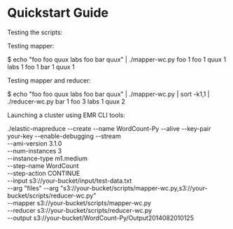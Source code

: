 Quickstart Guide
================

Testing the scripts:

Testing mapper:

$ echo "foo foo quux labs foo bar quux" | ./mapper-wc.py
foo     1
foo     1
quux    1
labs    1
foo     1
bar     1
quux    1


Testing mapper and reducer:

$ echo "foo foo quux labs foo bar quux" | ./mapper-wc.py | sort -k1,1 | ./reducer-wc.py
bar     1
foo     3
labs    1
quux    2

Launching a cluster using EMR CLI tools:

./elastic-mapreduce --create --name WordCount-Py --alive --key-pair your-key --enable-debugging --stream \
--ami-version 3.1.0 \
--num-instances 3 \
--instance-type m1.medium \
--step-name WordCount \
--step-action CONTINUE \
--input s3://your-bucket/input/test-data.txt \
--arg "files" --arg "s3://your-bucket/scripts/mapper-wc.py,s3://your-bucket/scripts/reducer-wc.py" \
--mapper s3://your-bucket/scripts/mapper-wc.py \
--reducer s3://your-bucket/scripts/reducer-wc.py \
--output s3://your-bucket/WordCount-Py/Output2014082010125
